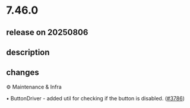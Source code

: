 # 7.46.0

## release on 20250806
## description
## changes
⚙️ Maintenance & Infra

• ButtonDriver - added util for checking if the button is disabled. (<a class="issue-link js-issue-link" data-error-text="Failed to load title" data-id="3273400379" data-permission-text="Title is private" data-url="https://github.com/wix/react-native-ui-lib/issues/3786" data-hovercard-type="pull_request" data-hovercard-url="/wix/react-native-ui-lib/pull/3786/hovercard" href="https://github.com/wix/react-native-ui-lib/pull/3786">#3786</a>)


